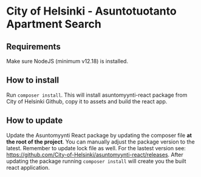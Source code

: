 # City of Helsinki - Asuntotuotanto Apartment Search

## Requirements

Make sure NodeJS (minimum v12.18) is installed.

## How to install

Run `composer install`. This will install asuntomyynti-react package from City of Helsinki Github, copy it to assets and build the react app.

## How to update

Update the Asuntomyynti React package by updating the composer file **at the root of the project**.
You can manually adjust the package version to the latest. Remember to update lock file as well.
For the lastest version see: https://github.com/City-of-Helsinki/asuntomyynti-react/releases.
After updating the package running `composer install` will create you the built react application.
